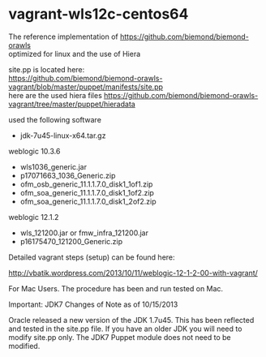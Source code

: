 vagrant-wls12c-centos64
=======================

The reference implementation of https://github.com/biemond/biemond-orawls  
optimized for linux and the use of Hiera  

site.pp is located here:  
https://github.com/biemond/biemond-orawls-vagrant/blob/master/puppet/manifests/site.pp  
here are the used hiera files https://github.com/biemond/biemond-orawls-vagrant/tree/master/puppet/hieradata

used the following software
- jdk-7u45-linux-x64.tar.gz

weblogic 10.3.6
- wls1036_generic.jar
- p17071663_1036_Generic.zip
- ofm_osb_generic_11.1.1.7.0_disk1_1of1.zip
- ofm_soa_generic_11.1.1.7.0_disk1_1of2.zip
- ofm_soa_generic_11.1.1.7.0_disk1_2of2.zip

weblogic 12.1.2
- wls_121200.jar or fmw_infra_121200.jar
- p16175470_121200_Generic.zip


Detailed vagrant steps (setup) can be found here:

http://vbatik.wordpress.com/2013/10/11/weblogic-12-1-2-00-with-vagrant/

For Mac Users.  The procedure has been and run tested on Mac.


Important: JDK7 Changes of Note as of 10/15/2013

Oracle released a new version of the JDK 1.7u45. This has been reflected and tested in the site.pp file. If you have an older JDK you will need to modify site.pp only. The JDK7 Puppet module does not need to be modified.




